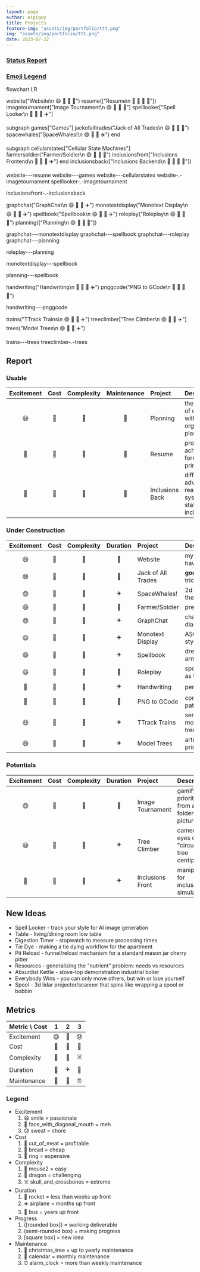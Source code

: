 ```yaml
---
layout: page
author: eipiguy
title: Projects
feature-img: "assets/img/portfolio/ttt.png"
img: "assets/img/portfolio/ttt.png"
date: 2023-07-22
---
```


### [Status Report](#report)

### [Emoji Legend](#metrics)

<div class="mermaid">
flowchart LR

  website("Website\n 😄 🍞 🐁 🚀")
  resume(["Resume\n 🫤 🍞 🐁 🎄"])
  imagetournament["Image Tournament\n 😄 🍞 🐁 🚀"]
  spelllooker["Spell Looker\n 🫤 🍞 🐉 ✈️"]

  subgraph games["Games"]
    jackofalltrades("Jack of All Trades\n 😄 🍞 🐁 🚀")
    spacewhales("SpaceWhales!\n 😄 🍞 🐉 ✈️")
  end

  subgraph cellularstates["Cellular State Machines"]
    farmersoldier("Farmer/Soldier\n 😄 🍞 🐁 🚀")
    inclusionsfront["Inclusions Frontend\n 🫤 🍞 🐉 ✈️"]
  end
  inclusionsback(["Inclusions Backend\n 🫤 🍞 🐉 🎄"])

  website---resume
  website---games
  website---cellularstates
  website-.-imagetournament
  spelllooker-.-imagetournament

  inclusionsfront-.-inclusionsback

  graphchat("GraphChat\n 😄 🍞 🐉 ✈️")
  monotextdisplay("Monotext Display\n 😄 🍞 🐁 ✈️")
  spellbook("Spellbook\n 😄 🍞 🐁 ✈️")
  roleplay("Roleplay\n 😄 🍞 🐉 🚌")
  planning(["Planning\n 😄 🍞 🐁 📆"])

  graphchat---monotextdisplay
  graphchat---spellbook
  graphchat---roleplay
  graphchat---planning

  roleplay---planning

  monotextdisplay---spellbook

  planning---spellbook

  handwriting("Handwriting\n 🫤 🍞 🐉 ✈️")
  pnggcode("PNG to GCode\n 🫤 🥩 🐁 🚀")

  handwriting---pnggcode

  trains("TTrack Trains\n 😄 💍 🐁 ✈️")
  treeclimber["Tree Climber\n 😄 💍 🐉 ✈️"]
  trees("Model Trees\n 😄 🥩 🐉 ✈️")

  trains---trees
  treeclimber-.-trees
</div>

## Report

### Usable

| Excitement | Cost  | Complexity | Maintenance | Project | Description |
| :---:      | :---: | :---:      | :---:       | :--     | :--         |
| 😄 | 🍞 | 🐁 | 📆 | Planning | the process of coming up with and organizing plans |
| 🫤 | 🍞 | 🐁 | 🎄 | Resume | professional achievements formatted for printing |
| 🫤 | 🍞 | 🐉 | 🎄 | Inclusions Back | diffusion, advection, reaction system with statistical inclusions |

### Under Construction

| Excitement | Cost  | Complexity | Duration | Project | Description |
| :---:      | :---: | :---:      | :---:    | :--     | :--         |
| 😄 | 🍞 | 🐁 | 🚀 | Website | my publicly facing website to have fun and show off |
| 😄 | 🍞 | 🐁 | 🚀 | Jack of All Trades | **good**, 2 player, euchre-like, trick-taking game |
| 😄 | 🍞 | 🐉 | ✈️ | SpaceWhales! | 2d kerbal space program without the construction |
| 😄 | 🍞 | 🐁 | 🚀 | Farmer/Soldier | predator/prey simulation |
| 😄 | 🍞 | 🐉 | ✈️ | GraphChat | chat/forum/directory/dependency diagram navigator |
| 😄 | 🍞 | 🐁 | ✈️ | Monotext Display | ASCII art display/editor in the style of vim |
| 😄 | 🍞 | 🐁 | ✈️ | Spellbook | dresden's skull as a chatbot, armed with my knowledge |
| 😄 | 🍞 | 🐉 | 🚌 | Roleplay | spotify for the mind with roleplay as the medium |
| 🫤 | 🍞 | 🐉 | ✈️ | Handwriting | personalized OCR |
| 🫤 | 🥩 | 🐁 | 🚀 | PNG to GCode | convert rasterized images into paths for plotting |
| 😄 | 💍 | 🐁 | ✈️ | TTrack Trains | server-style rack of ttrack modules that form a loop for the tree |
| 😄 | 🥩 | 🐉 | ✈️ | Model Trees | artificial tree generator for 3d printing miniatures |

### Potentials

| Excitement | Cost  | Complexity | Duration | Project | Description |
| :---:      | :---: | :---:      | :---:    | :--     | :--         |
| 😄 | 🍞 | 🐁 | 🚀 | Image Tournament | gamify prioritization from a folder of pictures |
| 😄 | 💍 | 🐉 | ✈️ | Tree Climber | camera eyes on a "circular tree centipede" |
| 🫤 | 🍞 | 🐉 | ✈️ | Inclusions Front | manipulator for inclusions simulation |

## New Ideas

- Spell Looker - track your style for AI image generation
- Table - living/dining room low table
- Digestion Timer - stopwatch to measure processing times
- Tie Dye - making a tie dying workflow for the apartment
- Pit Reload - funnel/reload mechanism for a standard mason jar cherry pitter
- Resources - generalizing the "nutrient" problem: needs vs resources
- Absurdist Kettle - stove-top demonstration industrial boiler
- Everybody Wins - you can only move others, but win or lose yourself
- Spool - 3d lidar projector/scanner that spins like wrapping a spool or bobbin

## Metrics

| Metric \\ Cost  |  1  |  2  |  3  |
|:---             |:---:|:---:|:---:|
| Excitement      |  😄  |  🫤  |  😓  |
| Cost            |  🥩  |  🍞  |  💍  |
| Complexity      |  🐁  |  🐉  |  ☠️  |
| Duration        |  🚀  |  ✈️  |  🚌  |
| Maintenance     |  🎄  |  📆  |  ⏰  |

### Legend

- Excitement
  1. 😄 smile = passionate
  2. 🫤 face_with_diagonal_mouth = meh
  3. 😓 sweat = chore
- Cost
  1. 🥩 cut_of_meat = profitable
  2. 🍞 bread = cheap
  3. 💍 ring = expensive
- Complexity
  1. 🐁 mouse2 = easy
  2. 🐉 dragon = challenging
  3. ☠️ skull_and_crossbones = extreme
- Duration
  1. 🚀 rocket = less than weeks up front
  2. ✈️ airplane = months up front
  3. 🚌 bus = years up front
- Progress
  1. ([rounded box]) = working deliverable
  2. (semi-rounded box) = making progress
  3. [square box] = new idea
- Maintenance
  1. 🎄 christmas_tree = up to yearly maintenance
  2. 📆 calendar = monthly maintenance
  3. ⏰ alarm_clock = more than weekly maintenance
